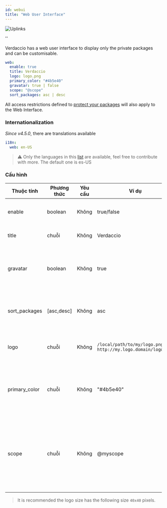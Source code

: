 ```yaml
---
id: webui
title: "Web User Interface"
---
```


![Uplinks](https://user-images.githubusercontent.com/558752/52916111-fa4ba980-32db-11e9-8a64-f4e06eb920b3.png)

<div id="codefund">''</div>

Verdaccio has a web user interface to display only the private packages and can be customisable.

```yaml
web:
  enable: true
  title: Verdaccio
  logo: logo.png
  primary_color: "#4b5e40"
  gravatar: true | false
  scope: "@scope"
  sort_packages: asc | desc
```

All access restrictions defined to [protect your packages](protect-your-dependencies.md) will also apply to the Web Interface.

### Internationalization

*Since v4.5.0*, there are translations available

```yaml
i18n:
  web: en-US  
```

> ⚠️ Only the languages in this [list](https://github.com/verdaccio/ui/tree/master/i18n/translations) are available, feel free to contribute with more. The default one is es-US

### Cấu hình

| Thuộc tính    | Phương thức | Yêu cầu | Ví dụ                                                         | Hỗ trợ     | Miêu tả                                                                                                                  |
| ------------- | ----------- | ------- | ------------------------------------------------------------- | ---------- | ------------------------------------------------------------------------------------------------------------------------ |
| enable        | boolean     | Không   | true/false                                                    | tất cả     | allow to display the web interface                                                                                       |
| title         | chuỗi       | Không   | Verdaccio                                                     | tất cả     | HTML head title description                                                                                              |
| gravatar      | boolean     | Không   | true                                                          | `>v4`   | Gravatars will be generated under the hood if this property is enabled                                                   |
| sort_packages | [asc,desc]  | Không   | asc                                                           | `>v4`   | By default private packages are sorted by ascending                                                                      |
| logo          | chuỗi       | Không   | `/local/path/to/my/logo.png` `http://my.logo.domain/logo.png` | tất cả     | a URI where logo is located (header logo)                                                                                |
| primary_color | chuỗi       | Không   | "#4b5e40"                                                     | `>4`    | The primary color to use throughout the UI (header, etc)                                                                 |
| scope         | chuỗi       | Không   | @myscope                                                      | `>v3.x` | If you're using this registry for a specific module scope, specify that scope to set it in the webui instructions header |

> It is recommended the logo size has the following size `40x40` pixels.